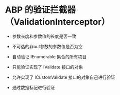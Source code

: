 # ABP 的验证拦截器（ValidationInterceptor）

* 参数长度和参数值的长度是否一致

* 不可选的非out参数的参数值是否为空

* 自动验证 IEnumerable 集合的所有项目

* 只能验证实现了 IValidate 接口的对象

* 允许实现了 ICustomValidate 接口的对象自己进行验证 

* 通过数据标记进行验证
